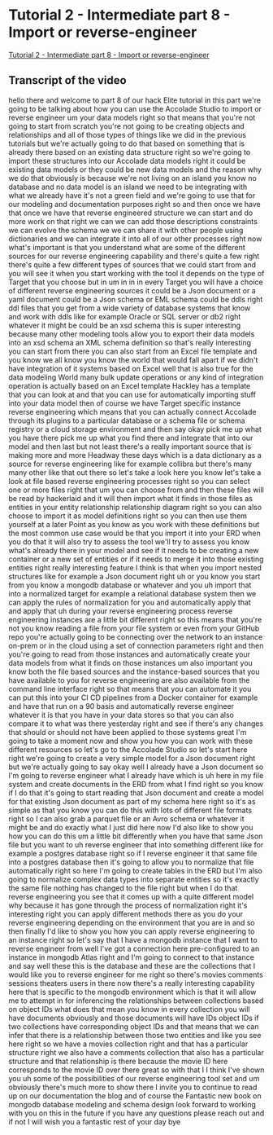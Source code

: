 
# Tutorial 2 - Intermediate part 8 - Import or reverse-engineer

[Tutorial 2 - Intermediate part 8 - Import or reverse-engineer](https://community.hackolade.com/slides/slide/part-8-import-or-reverse-engineer-15?fullscreen=1)

## Transcript of the video

hello there and welcome to part 8 of our hack Elite tutorial in this part we're going to be talking about how you can use the Accolade Studio to import or reverse engineer um your data models right so that means that you're not going to start from scratch you're not going to be creating objects and relationships and all of those types of things like we did in the previous tutorials but we're actually going to do that based on something that is already there based on an existing data structure right so we're going to import these structures into our Accolade data models right it could be existing data models or they could be new data models and the reason why we do that obviously is because we're not living on an island you know no database and no data model is an island we need to be integrating with what we already have it's not a green field and we're going to use that for our modeling and documentation purposes right so and then once we have that once we have that reverse engineered structure we can start and do more work on that right we can we can add those descriptions constraints we can evolve the schema we we can share it with other people using dictionaries and we can integrate it into all of our other processes right now what's important is that you understand what are some of the different sources for our reverse engineering capability and there's quite a few right there's quite a few different types of sources that we could start from and you will see it when you start working with the tool it depends on the type of Target that you choose but in um in in in every Target you will have a choice of different reverse engineering sources it could be a Json document or a yaml document could be a Json schema or EML schema could be ddls right ddl files that you get from a wide variety of database systems that know and work with ddls like for example Oracle or SQL server or db2 right whatever it might be could be an xsd schema this is super interesting because many other modeling tools allow you to export their data models into an xsd schema an XML schema definition so that's really interesting you can start from there you can also start from an Excel file template and you know we all know you know the world that would fall apart if we didn't have integration of it systems based on Excel well that is also true for the data modeling World many bulk update operations or any kind of integration operation is actually based on an Excel template Hackley has a template that you can look at and that you can use for automatically importing stuff into your data model then of course we have Target specific instance reverse engineering which means that you can actually connect Accolade through its plugins to a particular database or a schema file or schema registry or a cloud storage environment and then say okay pick me up what you have there pick me up what you find there and integrate that into our model and then last but not least there's a really important source that is making more and more Headway these days which is a data dictionary as a source for reverse engineering like for example collibra but there's many many other like that out there so let's take a look here you know let's take a look at file based reverse engineering processes right so you can select one or more files right that um you can choose from and then these files will be read by hackerlaid and it will then import what it finds in those files as entities in your entity relationship relationship diagram right so you can also choose to import it as model definitions right so you can then use them yourself at a later Point as you know as you work with these definitions but the most common use case would be that you import it into your ERD when you do that it will also try to assess the tool we'll try to assess you know what's already there in your model and see if it needs to be creating a new container or a new set of entities or if it needs to merge it into those existing entities right really interesting feature I think is that when you import nested structures like for example a Json document right uh or you know you start from you know a mongodb database or whatever and you uh import that into a normalized target for example a relational database system then we can apply the rules of normalization for you and automatically apply that and apply that uh during your reverse engineering process reverse engineering instances are a little bit different right so this means that you're not you know reading a file from your file system or even from your GitHub repo you're actually going to be connecting over the network to an instance on-prem or in the cloud using a set of connection parameters right and then you're going to read from those instances and automatically create your data models from what it finds on those instances um also important you know both the file based sources and the instance-based sources that you have available to you for reverse engineering are also available from the command line interface right so that means that you can automate it you can put this into your CI CD pipelines from a Docker container for example and have that run on a 90 basis and automatically reverse engineer whatever it is that you have in your data stores so that you can also compare it to what was there yesterday right and see if there's any changes that should or should not have been applied to those systems great I'm going to take a moment now and show you how you can work with these different resources so let's go to the Accolade Studio so let's start here right we're going to create a very simple model for a Json document right but we're actually going to say okay well I already have a Json document so I'm going to reverse engineer what I already have which is uh here in my file system and create documents in the ERD from what I find right so you know if I do that it's going to start reading that Json document and create a model for that existing Json document as part of my schema here right so it's as simple as that you know you can do this with lots of different file formats right so I can also grab a parquet file or an Avro schema or whatever it might be and do exactly what I just did here now I'd also like to show you how you can do this um a little bit differently when you have that same Json file but you want to uh reverse engineer that into something different like for example a postgres database right so if I reverse engineer it that same file into a postgres database then it's going to allow you to normalize that file automatically right so here I'm going to create tables in the ERD but I'm also going to normalize complex data types into separate entities so it's exactly the same file nothing has changed to the file right but when I do that reverse engineering you see that it comes up with a quite different model why because it has gone through the process of normalization right it's interesting right you can apply different methods there as you do your reverse engineering depending on the environment that you are in and so then finally I'd like to show you how you can apply reverse engineering to an instance right so let's say that I have a mongodb instance that I want to reverse engineer from well I've got a connection here pre-configured to an instance in mongodb Atlas right and I'm going to connect to that instance and say well these this is the database and these are the collections that I would like you to reverse engineer for me right so there's movies comments sessions theaters users in there now there's a really interesting capability here that is specific to the mongodb environment which is that it will allow me to attempt in for inferencing the relationships between collections based on object IDs what does that mean you know in every collection you will have documents obviously and those documents will have IDs object IDs if two collections have corresponding object IDs and that means that we can infer that there is a relationship between those two entities and like you see here right so we have a movies collection right and that has a particular structure right we also have a comments collection that also has a particular structure and that relationship is there because the movie ID here corresponds to the movie ID over there great so with that I I think I've shown you uh some of the possibilities of our reverse engineering tool set and um obviously there's much more to show there I invite you to continue to read up on our documentation the blog and of course the Fantastic new book on mongodb database modeling and schema design look forward to working with you on this in the future if you have any questions please reach out and if not I will wish you a fantastic rest of your day bye